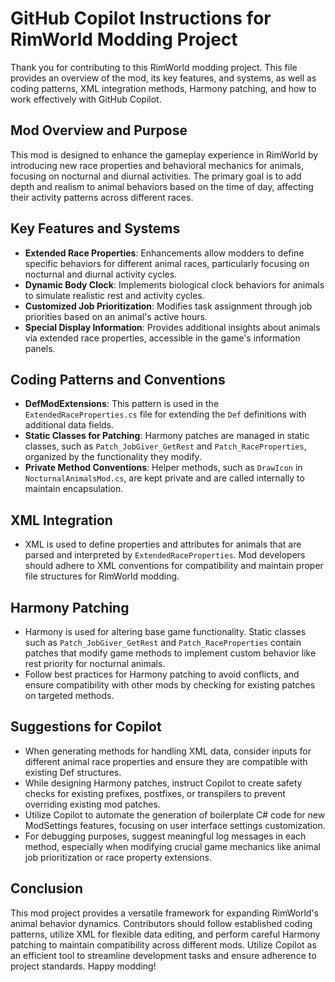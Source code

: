 # GitHub Copilot Instructions for RimWorld Modding Project

Thank you for contributing to this RimWorld modding project. This file provides an overview of the mod, its key features, and systems, as well as coding patterns, XML integration methods, Harmony patching, and how to work effectively with GitHub Copilot.

## Mod Overview and Purpose
This mod is designed to enhance the gameplay experience in RimWorld by introducing new race properties and behavioral mechanics for animals, focusing on nocturnal and diurnal activities. The primary goal is to add depth and realism to animal behaviors based on the time of day, affecting their activity patterns across different races.

## Key Features and Systems
- **Extended Race Properties**: Enhancements allow modders to define specific behaviors for different animal races, particularly focusing on nocturnal and diurnal activity cycles.
- **Dynamic Body Clock**: Implements biological clock behaviors for animals to simulate realistic rest and activity cycles.
- **Customized Job Prioritization**: Modifies task assignment through job priorities based on an animal's active hours.
- **Special Display Information**: Provides additional insights about animals via extended race properties, accessible in the game's information panels.

## Coding Patterns and Conventions
- **DefModExtensions**: This pattern is used in the `ExtendedRaceProperties.cs` file for extending the `Def` definitions with additional data fields.
- **Static Classes for Patching**: Harmony patches are managed in static classes, such as `Patch_JobGiver_GetRest` and `Patch_RaceProperties`, organized by the functionality they modify.
- **Private Method Conventions**: Helper methods, such as `DrawIcon` in `NocturnalAnimalsMod.cs`, are kept private and are called internally to maintain encapsulation.

## XML Integration
- XML is used to define properties and attributes for animals that are parsed and interpreted by `ExtendedRaceProperties`. Mod developers should adhere to XML conventions for compatibility and maintain proper file structures for RimWorld modding.

## Harmony Patching
- Harmony is used for altering base game functionality. Static classes such as `Patch_JobGiver_GetRest` and `Patch_RaceProperties` contain patches that modify game methods to implement custom behavior like rest priority for nocturnal animals.
- Follow best practices for Harmony patching to avoid conflicts, and ensure compatibility with other mods by checking for existing patches on targeted methods.

## Suggestions for Copilot
- When generating methods for handling XML data, consider inputs for different animal race properties and ensure they are compatible with existing Def structures.
- While designing Harmony patches, instruct Copilot to create safety checks for existing prefixes, postfixes, or transpilers to prevent overriding existing mod patches.
- Utilize Copilot to automate the generation of boilerplate C# code for new ModSettings features, focusing on user interface settings customization.
- For debugging purposes, suggest meaningful log messages in each method, especially when modifying crucial game mechanics like animal job prioritization or race property extensions.

## Conclusion
This mod project provides a versatile framework for expanding RimWorld's animal behavior dynamics. Contributors should follow established coding patterns, utilize XML for flexible data editing, and perform careful Harmony patching to maintain compatibility across different mods. Utilize Copilot as an efficient tool to streamline development tasks and ensure adherence to project standards. Happy modding!
